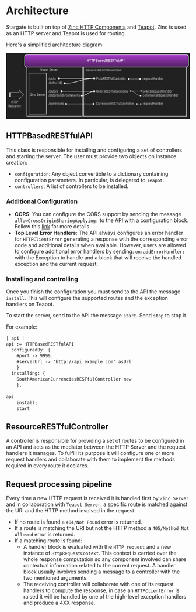 # Architecture

Stargate is built on top of [Zinc HTTP Components](https://github.com/svenvc/zinc) and [Teapot](https://github.com/zeroflag/Teapot). Zinc is used as an HTTP server and Teapot is used for routing.

Here's a simplified architecture diagram:

![Architecture](Architecture.png)

## HTTPBasedRESTfulAPI

This class is responsible for installing and configuring a set of controllers and starting the server.
The user must provide two objects on instance creation:
- `configuration`: Any object convertible to a dictionary containing configuration parameters. In particular, is delegated to `Teapot`.
- `controllers`: A list of controllers to be installed.

### Additional Configuration
- **CORS**: You can configure the CORS support by sending the message `allowCrossOriginSharingApplying:` to the API with a configuration block. Follow this [link](CrossOriginResourceSharing.md) for more details.
- **Top Level Error Handlers**: The API always configures an error handler for `HTTPClientError` generating a response with the corresponding error code and additional details when available. However, users are allowed to configure additional error handlers by sending: `on:addErrorHandler:` with the Exception to handle and a block that will receive the handled exception and the current request.

### Installing and controlling

Once you finish the configuration you must send to the API the message `install`. This will configure the supported routes and the exception handlers on Teapot.

To start the server, send to the API the message `start`. Send `stop` to stop it.

For example:

```smalltalk
| api |
api := HTTPBasedRESTfulAPI
  configuredBy: {
    #port -> 9999.
    #serverUrl -> 'http://api.example.com' asUrl
    }
  installing: {
    SouthAmericanCurrenciesRESTfulController new
    }.

api
    install;
    start
```

## ResourceRESTfulController

A controller is responsible for providing a set of routes to be configured in an API and acts as the mediator between the HTTP Server and the request handlers it manages. To fulfill its purpose it will configure one or more request handlers and collaborate with them to implement the methods required in every route it declares.

## Request processing pipeline

Every time a new HTTP request is received it is handled first by `Zinc Server` and in collaboration with `Teapot Server`, a specific route is matched against the URI and the HTTP method involved in the request.

- If no route is found a `404/Not Found` error is returned.
- If a route is matching the URI but not the HTTP method a `405/Method Not Allowed` error is returned.
- If a matching route is found:
  - A handler block is evaluated with the `HTTP request` and a new instance of `HttpRequestContext`. This context is carried over the whole response computation so any component involved can share contextual information related to the current request. A handler block usually involves sending a message to a controller with the two mentioned arguments.
  - The receiving controller will collaborate with one of its request handlers to compute the response, in case an `HTTPClientError` is raised it will be handled by one of the high-level exception handlers and produce a 4XX response.
